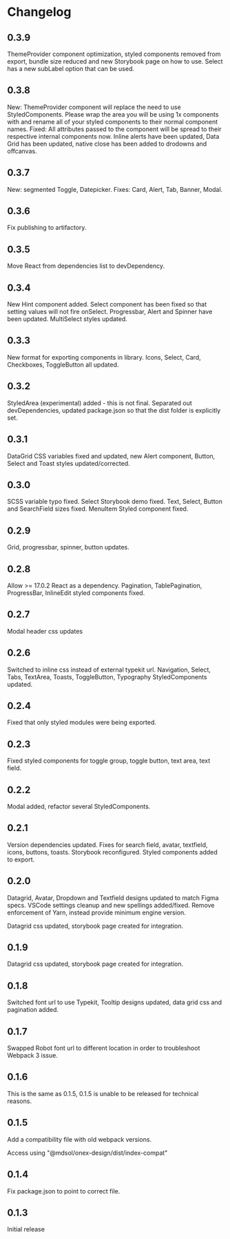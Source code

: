 # Changelog
## 0.3.9
ThemeProvider component optimization, styled components removed from export, bundle size reduced and new Storybook page on how to use. Select has a new subLabel option that can be used.
## 0.3.8
New: ThemeProvider component will replace the need to use StyledComponents. Please wrap the area you will be using 1x components with <ThemeProvider /> and rename all of your styled components to their normal component names. 
Fixed: All attributes passed to the component will be spread to their respective internal components now. Inline alerts have been updated, Data Grid has been updated, native close has been added to drodowns and offcanvas.
## 0.3.7
New: segmented Toggle, Datepicker. Fixes: Card, Alert, Tab, Banner, Modal.
 
## 0.3.6

Fix publishing to artifactory. 
## 0.3.5

Move React from dependencies list to devDependency. 
## 0.3.4

New Hint component added. Select component has been fixed so that setting values will not fire onSelect. Progressbar, Alert and Spinner have been updated. MultiSelect styles updated.

## 0.3.3

New format for exporting components in library. Icons, Select, Card, Checkboxes, ToggleButton all updated. 
## 0.3.2

StyledArea (experimental) added - this is not final. Separated out devDependencies, updated package.json so that the dist folder is explicitly set. 
## 0.3.1

DataGrid CSS variables fixed and updated, new Alert component, Button, Select and Toast styles updated/corrected. 
## 0.3.0

SCSS variable typo fixed. Select Storybook demo fixed. Text, Select, Button and SearchField sizes fixed. MenuItem Styled component fixed. 
## 0.2.9

Grid, progressbar, spinner, button updates. 
## 0.2.8

Allow >= 17.0.2 React as a dependency. Pagination, TablePagination, ProgressBar, InlineEdit styled components fixed. 
## 0.2.7

Modal header css updates
## 0.2.6

Switched to inline css instead of external typekit url. Navigation, Select, Tabs, TextArea, Toasts, ToggleButton, Typography StyledComponents updated. 

## 0.2.4

Fixed that only styled modules were being exported.
## 0.2.3

Fixed styled components for toggle group, toggle button, text area, text field.
## 0.2.2

Modal added, refactor several StyledComponents. 
## 0.2.1

Version dependencies updated. Fixes for search field, avatar, textfield, icons, buttons, toasts. Storybook reconfigured. Styled components added to export. 


## 0.2.0

Datagrid, Avatar, Dropdown and Textfield designs updated to match Figma specs. VSCode settings cleanup and new spellings added/fixed. Remove enforcement of Yarn, instead provide minimum engine version. 

Datagrid css updated, storybook page created for integration. 

## 0.1.9

Datagrid css updated, storybook page created for integration. 
## 0.1.8

Switched font url to use Typekit, Tooltip designs updated, data grid css and pagination added.
## 0.1.7

Swapped Robot font url to different location in order to troubleshoot Webpack 3 issue.

## 0.1.6

This is the same as 0.1.5, 0.1.5 is unable to be released for technical reasons.

## 0.1.5

Add a compatibility file with old webpack versions.

Access using "@mdsol/onex-design/dist/index-compat"

## 0.1.4

Fix package.json to point to correct file.

## 0.1.3

Initial release
